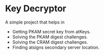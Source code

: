 # Key Decryptor #

A simple project that helps in 
- Getting PKAM secret key from atKeys.
- Solving the PKAM digest challenges.
- Solving the CRAM digest challenges.
- Finding atsigns secondary server location.
